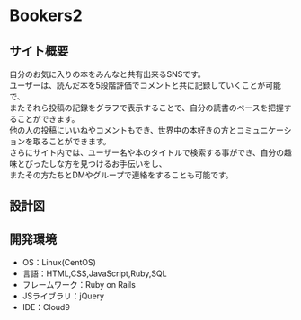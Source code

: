 # Bookers2

## サイト概要
自分のお気に入りの本をみんなと共有出来るSNSです。  
ユーザーは、読んだ本を5段階評価でコメントと共に記録していくことが可能で、  
またそれら投稿の記録をグラフで表示することで、自分の読書のペースを把握することができます。  
他の人の投稿にいいねやコメントもでき、世界中の本好きの方とコミュニケーションを取ることができます。  
さらにサイト内では、ユーザー名や本のタイトルで検索する事ができ、自分の趣味とぴったしな方を見つけるお手伝いをし、  
またその方たちとDMやグループで連絡をすることも可能です。

## 設計図

## 開発環境
- OS：Linux(CentOS)
- 言語：HTML,CSS,JavaScript,Ruby,SQL
- フレームワーク：Ruby on Rails
- JSライブラリ：jQuery
- IDE：Cloud9
